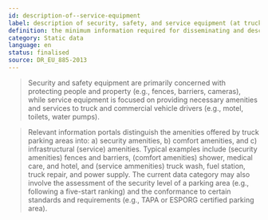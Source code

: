 ```yaml
---
id: description-of--service-equipment
label: description of security, safety, and service equipment (at truck parking)
definition: the minimum information required for disseminating and describing the amenities offered by a truck parking area, including security, safety, and service amenities.
category: Static data
language: en
status: finalised
source: DR_EU_885-2013
---
```


>Security and safety equipment are primarily concerned with protecting people and property (e.g., fences, barriers, cameras), while service equipment is focused on providing necessary amenities and services to truck and commercial vehicle drivers (e.g., motel, toilets, water pumps).

>Relevant information portals distinguish the amenities offered by truck parking areas into: a) security amenities, b) comfort amenities, and c) infrastructural (service) amenities. Typical examples include (security amenities) fences and barriers, (comfort amenities) shower, medical care, and hotel, and (service ammenities) truck wash, fuel station, truck repair, and power supply. The current data category may also involve the assessment of the security level of a parking area (e.g., following a five-start ranking) and the conformance to certain standards and requirements (e.g., TAPA or ESPORG certified parking area).

